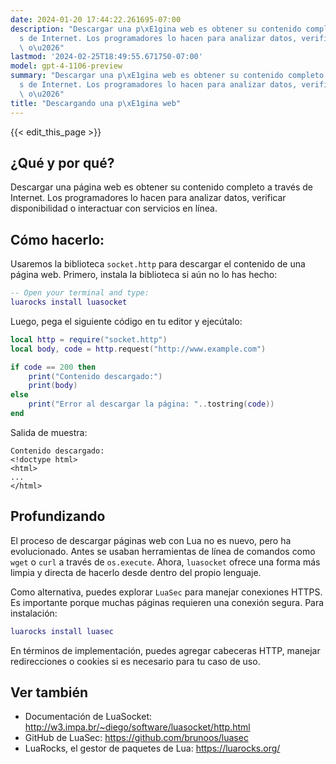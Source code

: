 ```yaml
---
date: 2024-01-20 17:44:22.261695-07:00
description: "Descargar una p\xE1gina web es obtener su contenido completo a trav\xE9\
  s de Internet. Los programadores lo hacen para analizar datos, verificar disponibilidad\
  \ o\u2026"
lastmod: '2024-02-25T18:49:55.671750-07:00'
model: gpt-4-1106-preview
summary: "Descargar una p\xE1gina web es obtener su contenido completo a trav\xE9\
  s de Internet. Los programadores lo hacen para analizar datos, verificar disponibilidad\
  \ o\u2026"
title: "Descargando una p\xE1gina web"
---
```


{{< edit_this_page >}}

## ¿Qué y por qué?
Descargar una página web es obtener su contenido completo a través de Internet. Los programadores lo hacen para analizar datos, verificar disponibilidad o interactuar con servicios en línea.

## Cómo hacerlo:
Usaremos la biblioteca `socket.http` para descargar el contenido de una página web. Primero, instala la biblioteca si aún no lo has hecho:

```lua
-- Open your terminal and type:
luarocks install luasocket
```

Luego, pega el siguiente código en tu editor y ejecútalo:

```lua
local http = require("socket.http")
local body, code = http.request("http://www.example.com")

if code == 200 then
    print("Contenido descargado:")
    print(body)
else
    print("Error al descargar la página: "..tostring(code))
end
```

Salida de muestra:

```
Contenido descargado:
<!doctype html>
<html>
...
</html>
```

## Profundizando
El proceso de descargar páginas web con Lua no es nuevo, pero ha evolucionado. Antes se usaban herramientas de línea de comandos como `wget` o `curl` a través de `os.execute`. Ahora, `luasocket` ofrece una forma más limpia y directa de hacerlo desde dentro del propio lenguaje.

Como alternativa, puedes explorar `LuaSec` para manejar conexiones HTTPS. Es importante porque muchas páginas requieren una conexión segura. Para instalación:

```lua
luarocks install luasec
```

En términos de implementación, puedes agregar cabeceras HTTP, manejar redirecciones o cookies si es necesario para tu caso de uso.

## Ver también
- Documentación de LuaSocket: http://w3.impa.br/~diego/software/luasocket/http.html
- GitHub de LuaSec: https://github.com/brunoos/luasec
- LuaRocks, el gestor de paquetes de Lua: https://luarocks.org/
